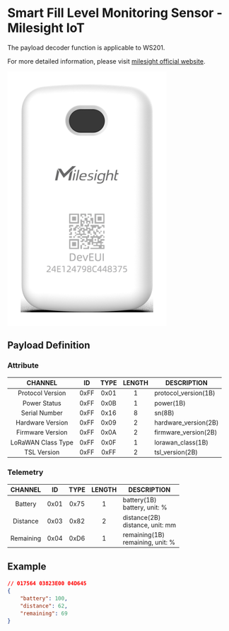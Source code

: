 # Smart Fill Level Monitoring Sensor - Milesight IoT

The payload decoder function is applicable to WS201.

For more detailed information, please visit [milesight official website](https://www.milesight-iot.com).

![WS201](WS201.png)

## Payload Definition

### Attribute

|      CHANNEL       |  ID  | TYPE | LENGTH | DESCRIPTION          |
| :----------------: | :--: | :--: | :----: | -------------------- |
|  Protocol Version  | 0xFF | 0x01 |   1    | protocol_version(1B) |
|    Power Status    | 0xFF | 0x0B |   1    | power(1B)            |
|   Serial Number    | 0xFF | 0x16 |   8    | sn(8B)               |
|  Hardware Version  | 0xFF | 0x09 |   2    | hardware_version(2B) |
|  Firmware Version  | 0xFF | 0x0A |   2    | firmware_version(2B) |
| LoRaWAN Class Type | 0xFF | 0x0F |   1    | lorawan_class(1B)    |
|    TSL Version     | 0xFF | 0xFF |   2    | tsl_version(2B)      |

### Telemetry

|  CHANNEL  |  ID  | TYPE | LENGTH | DESCRIPTION                           |
| :-------: | :--: | :--: | :----: | ------------------------------------- |
|  Battery  | 0x01 | 0x75 |   1    | battery(1B)<br />battery, unit: %     |
| Distance  | 0x03 | 0x82 |   2    | distance(2B)<br />distance, unit: mm  |
| Remaining | 0x04 | 0xD6 |   1    | remaining(1B)<br />remaining, unit: % |

## Example

```json
// 017564 03823E00 04D645
{
    "battery": 100,
    "distance": 62,
    "remaining": 69
}
```
